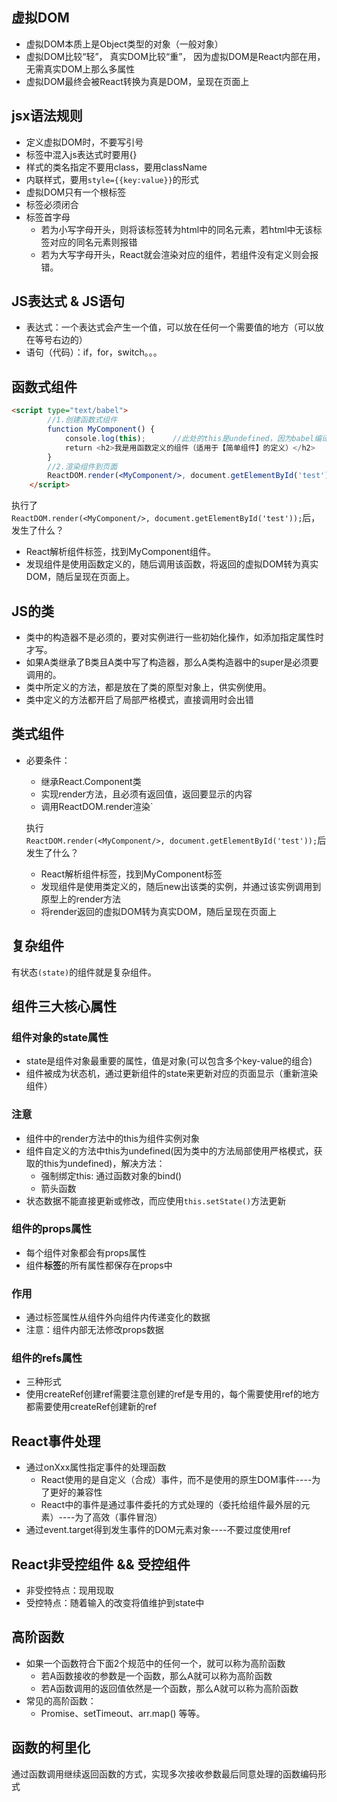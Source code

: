 ## 虚拟DOM
- 虚拟DOM本质上是Object类型的对象（一般对象）
- 虚拟DOM比较“轻”， 真实DOM比较“重”， 因为虚拟DOM是React内部在用，无需真实DOM上那么多属性
- 虚拟DOM最终会被React转换为真是DOM，呈现在页面上

## jsx语法规则
- 定义虚拟DOM时，不要写引号
- 标签中混入js表达式时要用{}
- 样式的类名指定不要用class，要用className
- 内联样式，要用```style={{key:value}}```的形式
- 虚拟DOM只有一个根标签
- 标签必须闭合
- 标签首字母
    - 若为小写字母开头，则将该标签转为html中的同名元素，若html中无该标签对应的同名元素则报错
    - 若为大写字母开头，React就会渲染对应的组件，若组件没有定义则会报错。

## JS表达式 & JS语句
- 表达式：一个表达式会产生一个值，可以放在任何一个需要值的地方（可以放在等号右边的）
- 语句（代码）：if，for，switch。。。

## 函数式组件
```Html
<script type="text/babel">
        //1.创建函数式组件
        function MyComponent() {
            console.log(this);      //此处的this是undefined，因为babel编译后开启了严格模式，this不指向window
            return <h2>我是用函数定义的组件（适用于【简单组件】的定义）</h2>
        }
        //2.渲染组件到页面
        ReactDOM.render(<MyComponent/>, document.getElementById('test'));
    </script>
```
执行了```ReactDOM.render(<MyComponent/>, document.getElementById('test'));```后，发生了什么？
- React解析组件标签，找到MyComponent组件。
- 发现组件是使用函数定义的，随后调用该函数，将返回的虚拟DOM转为真实DOM，随后呈现在页面上。

## JS的类
- 类中的构造器不是必须的，要对实例进行一些初始化操作，如添加指定属性时才写。
- 如果A类继承了B类且A类中写了构造器，那么A类构造器中的super是必须要调用的。
- 类中所定义的方法，都是放在了类的原型对象上，供实例使用。
- 类中定义的方法都开启了局部严格模式，直接调用时会出错

## 类式组件
- 必要条件：
    - 继承React.Component类
    - 实现render方法，且必须有返回值，返回要显示的内容
    - 调用ReactDOM.render渲染`
    
    执行```ReactDOM.render(<MyComponent/>, document.getElementById('test'));```后发生了什么？
    - React解析组件标签，找到MyComponent标签
    - 发现组件是使用类定义的，随后new出该类的实例，并通过该实例调用到原型上的render方法
    - 将render返回的虚拟DOM转为真实DOM，随后呈现在页面上

## 复杂组件
有状态```(state)```的组件就是复杂组件。

## 组件三大核心属性
### 组件对象的state属性
- state是组件对象最重要的属性，值是对象(可以包含多个key-value的组合)
- 组件被成为状态机，通过更新组件的state来更新对应的页面显示（重新渲染组件）

### 注意
- 组件中的render方法中的this为组件实例对象
- 组件自定义的方法中this为undefined(因为类中的方法局部使用严格模式，获取的this为undefined)，解决方法：
    - 强制绑定this: 通过函数对象的bind()
    - 箭头函数
- 状态数据不能直接更新或修改，而应使用```this.setState()```方法更新

### 组件的props属性
- 每个组件对象都会有props属性
- 组件**标签**的所有属性都保存在props中

### 作用
- 通过标签属性从组件外向组件内传递变化的数据
- 注意：组件内部无法修改props数据

### 组件的refs属性
- 三种形式
- 使用createRef创建ref需要注意创建的ref是专用的，每个需要使用ref的地方都需要使用createRef创建新的ref

## React事件处理
- 通过onXxx属性指定事件的处理函数
    - React使用的是自定义（合成）事件，而不是使用的原生DOM事件----为了更好的兼容性
    - React中的事件是通过事件委托的方式处理的（委托给组件最外层的元素）----为了高效（事件冒泡）
- 通过event.target得到发生事件的DOM元素对象----不要过度使用ref

## React非受控组件 && 受控组件
- 非受控特点：现用现取
- 受控特点：随着输入的改变将值维护到state中

## 高阶函数
- 如果一个函数符合下面2个规范中的任何一个，就可以称为高阶函数
    - 若A函数接收的参数是一个函数，那么A就可以称为高阶函数
    - 若A函数调用的返回值依然是一个函数，那么A就可以称为高阶函数
- 常见的高阶函数：
    - Promise、setTimeout、arr.map() 等等。

## 函数的柯里化
通过函数调用继续返回函数的方式，实现多次接收参数最后同意处理的函数编码形式